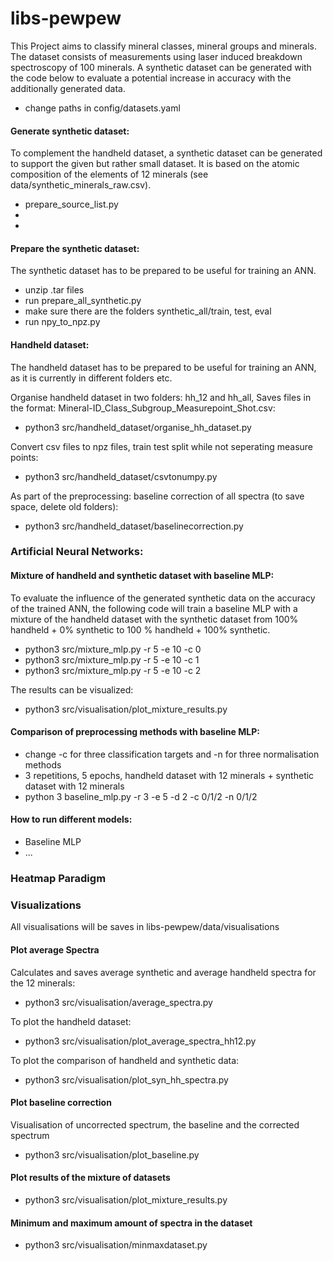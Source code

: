 # libs-pewpew

This Project aims to classify mineral classes, mineral groups and minerals.
The dataset consists of measurements using laser induced breakdown spectroscopy of 100 minerals.
A synthetic dataset can be generated with the code below to evaluate a potential increase in accuracy with the additionally generated data.

- change paths in config/datasets.yaml

#### Generate synthetic dataset:

To complement the handheld dataset, a synthetic dataset can be generated to support the given but rather small dataset. It is based on the atomic composition of the elements of 12 minerals (see data/synthetic_minerals_raw.csv).


- prepare_source_list.py
-
-


#### Prepare the synthetic dataset:
The synthetic dataset has to be prepared to be useful for training an ANN.

- unzip .tar files
- run prepare_all_synthetic.py
- make sure there are the folders synthetic_all/train, test, eval
- run npy_to_npz.py

#### Handheld dataset:
The handheld dataset has to be prepared to be useful for training an ANN, as it is currently in different folders etc.

Organise handheld dataset in two folders: hh_12 and hh_all, Saves files in the format: Mineral-ID_Class_Subgroup_Measurepoint_Shot.csv:
- python3 src/handheld_dataset/organise_hh_dataset.py


Convert csv files to npz files, train test split while not seperating measure points:
- python3 src/handheld_dataset/csvtonumpy.py


As part of the preprocessing: baseline correction of all spectra (to save space, delete old folders):
- python3 src/handheld_dataset/baselinecorrection.py


### Artificial Neural Networks:

#### Mixture of handheld and synthetic dataset with baseline MLP:
To evaluate the influence of the generated synthetic data on the accuracy of the trained ANN, the following code will train a baseline MLP with a mixture of the handheld dataset with the synthetic dataset from 100% handheld + 0% synthetic to 100 % handheld + 100% synthetic.

- python3 src/mixture_mlp.py -r 5 -e 10  -c 0
- python3 src/mixture_mlp.py -r 5 -e 10  -c 1
- python3 src/mixture_mlp.py -r 5 -e 10  -c 2

The results can be visualized:
- python3 src/visualisation/plot_mixture_results.py

#### Comparison of preprocessing methods with baseline MLP:

- change -c for three classification targets and -n for three normalisation methods
- 3 repetitions, 5 epochs, handheld dataset with 12 minerals + synthetic dataset with 12 minerals
- python 3 baseline_mlp.py -r 3 -e 5 -d 2 -c 0/1/2 -n 0/1/2

#### How to run different models:

- Baseline MLP
- ...

### Heatmap Paradigm



### Visualizations

All visualisations will be saves in libs-pewpew/data/visualisations

#### Plot average Spectra

Calculates and saves average synthetic and average handheld spectra for the 12 minerals:
- python3 src/visualisation/average_spectra.py

To plot the handheld dataset:
- python3 src/visualisation/plot_average_spectra_hh12.py

To plot the comparison of handheld and synthetic data:
- python3 src/visualisation/plot_syn_hh_spectra.py

#### Plot baseline correction

Visualisation of uncorrected spectrum, the baseline and the corrected spectrum

- python3 src/visualisation/plot_baseline.py


#### Plot results of the mixture of datasets

- python3 src/visualisation/plot_mixture_results.py

#### Minimum and maximum amount of spectra in the dataset

- python3 src/visualisation/minmaxdataset.py
